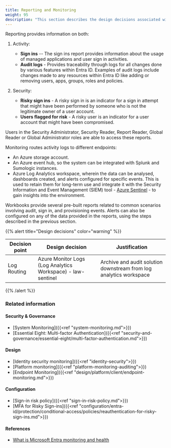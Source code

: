 ```yaml
---
title: Reporting and Monitoring
weight: 95
description: "This section describes the design decisions associated with reporting and monitoring of identities, sign ins and provisioning for system(s) built using ASD's Blueprint for Secure Cloud."
---
```


Reporting provides information on both:

1.  Activity:
    * **Sign ins** -- The sign ins report provides information about the usage of managed applications and user sign in activities.
    * **Audit logs** - Provides traceability through logs for all changes done by various features within Entra ID. Examples of audit logs include changes made to any resources within Entra ID like adding or removing users, apps, groups, roles and policies.

2.  Security:

    * **Risky sign ins** - A risky sign in is an indicator for a sign in attempt that might have been performed by someone who is not the legitimate owner of a user account.
    * **Users flagged for risk** - A risky user is an indicator for a user account that might have been compromised.

Users in the Security Administrator, Security Reader, Report Reader, Global Reader or Global Administrator roles are able to access these reports.

Monitoring routes activity logs to different endpoints:

* An Azure storage account.
* An Azure event hub, so the system can be integrated with Splunk and Sumologic instances.
* Azure Log Analytics workspace, wherein the data can be analysed, dashboards created, and alerts configured for specific events.
    This is used to retain them for long-term use and integrate it with the Security Information and Event Management (SIEM) tool - [Azure Sentinel](https://learn.microsoft.com/azure/sentinel/overview) - to gain insights into the environment.

Workbooks provide several pre-built reports related to common scenarios involving audit, sign in, and provisioning events. Alerts can also be configured on any of the data provided in the reports, using the steps described in the previous section.

{{% alert title="Design decisions" color="warning" %}}

| Decision point | Design decision                                             | Justification                                                      |
| -------------- | ----------------------------------------------------------- | ------------------------------------------------------------------ |
| Log Routing    | Azure Monitor Logs (Log Analytics Workspace) - law-sentinel | Archive and audit solution downstream from log analytics workspace |

{{% /alert %}}

### Related information

#### Security & Governance

* [System Monitoring]({{<ref "system-monitoring.md">}})
* [Essential Eight: Multi-factor Authentication]({{<ref "security-and-governance/essential-eight/multi-factor-authentication.md">}})

#### Design

* [Identity security monitoring]({{<ref "identity-security">}})
* [Platform monitoring]({{<ref "platform-monitoring-auditing">}})
* [Endpoint Monitoring]({{<ref "design/platform/client/endpoint-monitoring.md">}})

#### Configuration

* [Sign-in risk policy]({{<ref "sign-in-risk-policy.md">}})
* [MFA for Risky Sign-ins]({{<ref "configuration/entra-id/protection/conditional-access/policies/reauthentication-for-risky-sign-ins.md">}})
  
#### References

* [What is Microsoft Entra monitoring and health](https://learn.microsoft.com/entra/identity/monitoring-health/overview-monitoring-health)
